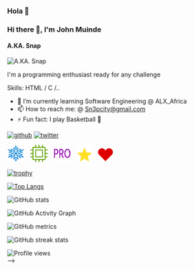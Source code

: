 ### Hola 🙂

### Hi there 👋, I'm  John Muinde
#### A.KA. Snap
![A.KA. Snap](https://camo.githubusercontent.com/c1dcb74cc1c1835b1d716f5051499a2814c683c806b15f04b0eba492863703e9/68747470733a2f2f63646e2e6472696262626c652e636f6d2f75736572732f3733303730332f73637265656e73686f74732f363538313234332f6176656e746f2e676966)

I'm a programming enthusiast ready for any challenge
 

Skills:  HTML / C /..

- 🌱 I’m currently learning Software Engineering @ ALX_Africa
- 📫 How to reach me: @ Sn3pcity@gmail.com 
- ⚡ Fun fact: I play Basketball 🏀 


[<img src='https://cdn.jsdelivr.net/npm/simple-icons@3.0.1/icons/github.svg' alt='github' height='40'>](https://github.com/Sn3pcity)  [<img src='https://cdn.jsdelivr.net/npm/simple-icons@3.0.1/icons/twitter.svg' alt='twitter' height='40'>](https://twitter.com/Sn3pcity)  

<a href='https://archiveprogram.github.com/'><img src='https://raw.githubusercontent.com/acervenky/animated-github-badges/master/assets/acbadge.gif' width='40' height='40'></a> <a href='https://docs.github.com/en/developers'><img src='https://raw.githubusercontent.com/acervenky/animated-github-badges/master/assets/devbadge.gif' width='40' height='40'></a> <a href='https://github.com/pricing'><img src='https://raw.githubusercontent.com/acervenky/animated-github-badges/master/assets/pro.gif' width='40' height='40'></a> <a href='https://stars.github.com/'><img src='https://raw.githubusercontent.com/acervenky/animated-github-badges/master/assets/starbadge.gif' width='35' height='35'></a> <a href='https://docs.github.com/en/github/supporting-the-open-source-community-with-github-sponsors'><img src='https://raw.githubusercontent.com/acervenky/animated-github-badges/master/assets/sponsorbadge.gif' width='35' height='35'></a> 

[![trophy](https://github-profile-trophy.vercel.app/?username=Sn3pcity)](https://github.com/ryo-ma/github-profile-trophy)

[![Top Langs](https://github-readme-stats.vercel.app/api/top-langs/?username=Sn3pcity)](https://github.com/anuraghazra/github-readme-stats)

![GitHub stats](https://github-readme-stats.vercel.app/api?username=Sn3pcity&show_icons=true)  

![GitHub Activity Graph](https://activity-graph.herokuapp.com/graph?username=Sn3pcity)  

![GitHub metrics](https://metrics.lecoq.io/Sn3pcity)  

![GitHub streak stats](https://streak-stats.demolab.com/?user=Sn3pcity)  

![Profile views](https://gpvc.arturio.dev/Sn3pcity)  
-->
